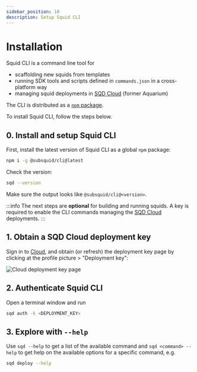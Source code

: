 ```yaml
---
sidebar_position: 10
description: Setup Squid CLI
---
```


# Installation

Squid CLI is a command line tool for

- scaffolding new squids from templates
- running SDK tools and scripts defined in `commands.json` in a cross-platform way
- managing squid deployments in [SQD Cloud](/cloud) (former Aquarium)

The CLI is distributed as a [`npm` package](https://www.npmjs.com/package/@subsquid/cli). 

To install Squid CLI, follow the steps below.

## 0. Install and setup Squid CLI

First, install the latest version of Squid CLI as a global `npm` package:
```bash
npm i -g @subsquid/cli@latest
```

Check the version:
```bash
sqd --version
```
Make sure the output looks like `@subsquid/cli@<version>`.

:::info
The next steps are **optional** for building and running squids. A key is required to enable the CLI commands managing the [SQD Cloud](/cloud) deployments.
:::

## 1. Obtain a SQD Cloud deployment key

Sign in to [Cloud](https://app.subsquid.io/), and obtain (or refresh) the deployment key page by clicking at the profile picture > "Deployment key":

![Cloud deployment key page](./deployment-key.png)


## 2. Authenticate Squid CLI

Open a terminal window and run 

```bash
sqd auth -k <DEPLOYMENT_KEY>
```

## 3. Explore with `--help`

Use `sqd --help` to get a list of the available command and `sqd <command> --help` to get help on the available options for a specific command, e.g.

```bash
sqd deploy --help
```
